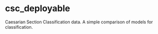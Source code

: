 # csc_deployable
Caesarian Section Classification data. A simple comparison of models for classification.

